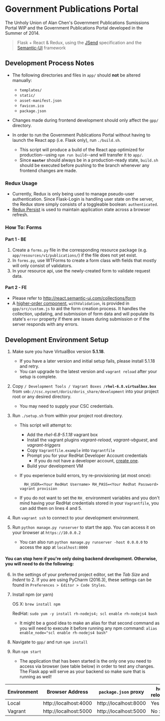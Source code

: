 # Government Publications Portal

The Unholy Union of Alan Chen's Government Publications Sumissions Portal WIP and 
the Government Publications Portal developed in the Summer of 2014.

> Flask + React & Redux, using the [JSend](https://labs.omniti.com/labs/jsend) specification
and the [Semantic-UI](http://react.semantic-ui.com/introduction) framework

## Development Process Notes

- The following directories and files in `app/` should **not** be altered manually:

    - `templates/`
    - `static/`
    - `asset-manifest.json`
    - `favicon.ico`
    - `package.json`
    
- Changes made during frontend development should only affect the `gpp/` directory.

- In order to run the Government Publications Portal without having to launch the React app
(i.e. Flask only), run `./build.sh`.
  - This script will produce a build of the React app optimized for production--using
  `npm run build`--and will transfer it to `app/`.
  - Since **`master`** should always be in a production-ready state, `build.sh` should 
  be executed before pushing to the branch whenever any frontend changes are made.


### Redux Usage

- Currently, Redux is only being used to manage pseudo-user authentication. Since
Flask-Login is handling user state on the server, the Redux store simply consists 
of a toggleable boolean: `authenticated`.
- [Redux Persist](https://github.com/rt2zz/redux-persist#why-redux-persist) is used to maintain
application state across a browser refresh.

### How To: Forms

#### Part 1 - BE

1. Create a `forms.py` file in the corresponding resource package 
(e.g. `app/resources/v1/publications/`) if the file does not yet exist.
2. In `forms.py`, use WTForms to create a form class with fields that mostly will only consist of validators.
3. In your resource api, use the newly-created form to validate request data.

#### Part 2 - FE

- Please refer to http://react.semantic-ui.com/collections/form
- A [higher-order component](https://facebook.github.io/react/docs/higher-order-components.html), `withValidation`, 
is provided in `gpp/src/custom.js` to aid the form creation process. It handles the collection, updating, and 
submission of form data and will populate its state's `error` property if there are issues during submission or 
if the server responds with any errors.
    
## Development Environment Setup

1. Make sure you have VirtualBox version **5.1.18**.
    - If you have a later version and initial setup fails, please install 5.1.18 and retry.
    - You can upgrade to the latest version and `vagrant reload` after your setup is complete.

2. Copy `/ Development Tools / Vagrant Boxes /`**`rhel-6.8.virtualbox.box`** from 
`smb://csc.nycnet/doris/doris_share/development` into your project root or any desired directory.
    - You may need to supply your CSC credentials.

3. Run `./setup.sh` from within your project root directory.

    - This script will attempt to:
    
        - Add the *rhel-6.8-5.1.18* vagrant box
        - Install the vagrant plugins *vagrant-reload*, *vagrant-vbguest*, and *vagrant-triggers*
        - Copy `Vagrantfile.example` into `Vagrantfile`
        - Prompt you for your RedHat Developer Account credentials
            - If you do not have a developer account, [create one](https://www.redhat.com/en/developers).
        - Build your development VM
        
    - If you experience build errors, try re-provisioning (at most once):

            RH_USER=<Your RedHat Username> RH_PASS=<Your Redhat Password> vagrant provision
    
    - If you do not want to set the `RH_` environment variables and you don't mind having 
    your RedHat credentials stored in your `Vagrantfile`, you can add them on lines 4 and 5.

4. Run `vagrant ssh` to connect to your development environment.

5. Run `python manage.py runserver` to start the app.
You can access it on your browser at `https://10.0.0.2`

    - You can also run `python manage.py runserver -host 0.0.0.0` to access the app at `localhost:8000`
    
#### You can stop here if you're only doing backend development. Otherwise, you will need to do the following:

6. In the settings of your preferred project editor, set the *Tab Size* and *Indent* to 2.
If you are using PyCharm (2016.3), these settings can be found in `Preferences > Editor > Code Styles`.

7. Install npm (or yarn)

    OS X: `brew install npm`
    
    RedHat: `sudo yum -y install rh-nodejs4; scl enable rh-nodejs4 bash`

      - It might be a good idea to make an alias for that second command as 
        you will need to execute it before running any npm command: `alias enable_node="scl enable rh-nodejs4 bash"`

8. Navigate to `gpp/` and run `npm install`

9. Run `npm start`
       
   - The application that has been started is the only one you need to access via browser 
     (see table below) in order to test any changes. The Flask app will serve as your 
     backend so make sure that is running as well!

| Environment | Browser Address | `package.json` proxy | hot reload? |
|---|---|---|---|
| Local | http://localhost:4000 | http://localhost:8000 | Yes |
| Vagrant | http://localhost:5000 | http://localhost:5000 | No :( |